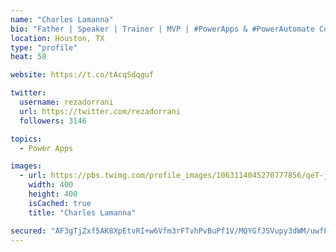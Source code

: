 ```yaml
---
name: "Charles Lamanna"
bio: "Father | Speaker | Trainer | MVP | #PowerApps & #PowerAutomate Community Super User | YouTuber Right-pointing triangle http://youtube.com/c/rezadorrani | Learn - Share - Clockwise rightwards and leftwards open circle arrows"
location: Houston, TX
type: "profile"
heat: 58

website: https://t.co/tAcqSdqguf

twitter:
  username: rezadorrani
  url: https://twitter.com/rezadorrani
  followers: 3146

topics:
  - Power Apps

images:
  - url: https://pbs.twimg.com/profile_images/1063114045270777856/qeT-jpWr_400x400.jpg
    width: 400
    height: 400
    isCached: true
    title: "Charles Lamanna"

secured: "AF3gTjZxf5AK8XpEtvRI+w6Vfm3rFTvhPvBuPf1V/MQYGfJSVupy3dWM/uwfPtulDlBM1lTF8XYfblAavH8amuszZbiFGQXN2EIUa18FoCZxcCzu4QR9uAb896GjbkK/MZxcDGFyH3PeL+2tXPy+aXq9i+C2o6mDDUSG6dLvsA6J8e+79xjngpidw78Hs3YmVgATeJopSqMAo83xhmm/gzNJW3e62o/9wz59xkTgyvf4B5J5lWc7at24PhXKGSNnLrE4pu2YCY/4yIaN3k4z5AvRMDSLTpW4J9+X+EbuLlllioEMggovX/4zV9gh7Yuw0KOvL4P3LShmsCODkT5kerA8j/CnDpquZTEGPua42MpXHCGjiRqwyk58XQHbmGPLhbaihR5Y3w3A9Aa5gUCOVUMwMtI6PUMjB15JoFgkdFc=;JbKO9HHJ2bNUfPRvssGjQA=="
---
```


